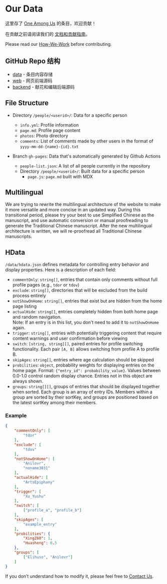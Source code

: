 # Our Data 

这里存了 [One Among Us](https://one-among.us/) 的条目，欢迎贡献！

在贡献之前请阅读我们的 [文档和贡献指南](https://oneamongus.ca/zh-Hans/docs/memorial)。

Please read our [How-We-Work](https://oneamongus.ca/docs/memorial) before contributing.

## GitHub Repo 结构

* [data](https://github.com/one-among-us/data) - 条目内容存储
* [web](https://github.com/one-among-us/web) - 网页前端源码
* [backend](https://github.com/one-among-us/backend) - 献花和编辑后端源码

## File Structure

* Directory `/people/<userid>/`: Data for a specific person
  * `info.yml`: Profile information
  * `page.md`: Profile page content
  * `photos`: Photo directory
  * `comments`: List of comments made by other users in the format of `yyyy-mm-dd-{name}-{id}.txt`

* Branch `gh-pages`: Data that's automatically generated by Github Actions
  * `people-list.json`: A list of all people currently in the repository
  * Directory `/people/<userid>/`: Built data for a specific person
    * `page.js`: `page.md` built with MDX

## Multilingual

We are trying to rewrite the multilingual architecture of the website to make it more versatile and more concise in an updated way. During this transitional period, please try your best to use Simplified Chinese as the manuscript, and use automatic conversion or manual proofreading to generate the Traditional Chinese manuscript. After the new multilingual architecture is written, we will re-proofread all Traditional Chinese manuscripts.

<!--
## 生成/更新繁体文稿

更新简体文稿之后请手动执行一个脚本生成繁体文稿。（因为 Github Actions 奇怪的问题太多了，还好难测试，还是换成本地构建啦）

构建环境需要安装 docker, 然后 `docker-compose up` 就可以更新繁体了!

这个脚本不会覆盖在已有的繁体文件上的更改，更新已经生成过繁体的简体文稿之后会自动合并，不过还是要手动检查一下哦。
-->

## HData

`/data/hdata.json` defines metadata for controlling entry behavior and display properties. Here is a description of each field:

* `commentOnly`: `string[]`, entries that contain only comments without full profile pages (e.g., `tdor` or `tdov`)
* `exclude`: `string[]`, directories that will be excluded from the build process entirely
* `notShowOnHome`: `string[]`, entries that exist but are hidden from the home page listing
* `actualHide`: `string[]`, entries completely hidden from both home page and random navigation.  
  Note: If an entry is in this list, you don't need to add it to `notShowOnHome` again.
* `trigger`: `string[]`, entries with potentially triggering content that require content warnings and user confirmation before viewing
* `switch`: `[string, string][]`, paired entries for profile switching functionality. Each pair `[A, B]` allows switching from profile A to profile B.
* `skipAges`: `string[]`, entries where age calculation should be skipped
* `probilities`: `object`, probability weights for displaying entries on the home page. Format: `{"entry_id": probability_value}`. Values between 0.0-1.0 control random display chance. Entries not in this object are always shown.
* `groups`: `string[][]`, groups of entries that should be displayed together when sorted. Each group is an array of entry IDs. Members within a group are sorted by their sortKey, and groups are positioned based on the latest sortKey among their members.

### Example

```json
{
    "commentOnly": [
        "tdor"
    ],
    "exclude": [
        "tdov"
    ],
    "notShowOnHome": [
        "Anilovr",
        "noname3031"
    ],
    "actualHide": [
        "ArtsEpiphany"
    ],
    "trigger": [
        "Xu_Yushu"
    ],
    "switch": [
        ["profile_a", "profile_b"]
    ],
    "skipAges": [
        "example_entry"
    ],
    "probilities": {
        "XingZ60": 1,
        "Huasheng": 0.5
    },
    "groups": [
        ["Elihuso", "Anilovr"]
    ]
}
```

If you don’t understand how to modify it, please feel free to [Contact Us](https://one-among.us/about/).
